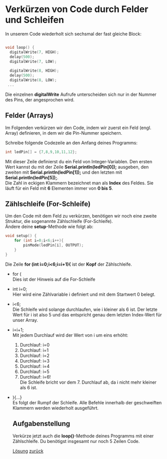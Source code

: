  <link rel="stylesheet" href="https://hi2272.github.io/StyleMD.css">

# Verkürzen von Code durch Felder und Schleifen

In unserem Code wiederholt sich sechsmal der fast gleiche Block:
```C++

void loop() {
  digitalWrite(7, HIGH);
  delay(500);
  digitalWrite(7, LOW);
 
  digitalWrite(8, HIGH);
  delay(500);
  digitalWrite(8, LOW);
 ...
```
Die einzelnen **digitalWrite** Aufrufe unterscheiden sich nur in der Nummer des Pins, der angesprochen wird.  
## Felder (Arrays)

Im Folgenden verkürzen wir den Code, indem wir zuerst ein Feld (engl. Array) definieren, in dem wir die Pin-Nummer speichern.

Schreibe folgende Codezeile an den Anfang deines Programms:
```C++
int ledPin[] = {7,8,9,10,11,12};
```
Mit dieser Zeile definierst du ein Feld von Integer-Variablen. Den ersten Wert kannst du mit der Zeile **Serial.println(ledPin[0]);** ausgeben, den zweiten mit **Serial.println(ledPin[1]);** und den letzten mit **Serial.println(ledPin[5]);**.  
Die Zahl in eckigen Klammern bezeichnet man als **Index** des Feldes. Sie läuft für ein Feld mit **6** Elementen immer von **0 bis 5**.  
## Zählschleife (For-Schleife)

Um den Code mit dem Feld zu verkürzen, benötigen wir noch eine zweite Struktur, die sogenannte Zählschleife (For-Schleife).   
Ändere deine **setup**-Methode wie folgt ab:
```C++
void setup() {
    for (int i=0;i<6;i++){
        pinMode(ledPin[i], OUTPUT);
    }
}
```
Die Zeile **for (int i=0;i<6;i=i+1){** ist der **Kopf** der Zählschleife.  
- for (   
    Dies ist der Hinweis auf die For-Schleife
- int i=0;  
Hier wird eine Zählvariable i definiert und mit dem Startwert 0 belegt.  
- i<6;  
  Die Schleife wird solange durchlaufen, wie i kleiner als 6 ist. Der letzte Wert für i ist also 5 und das entspricht genau dem letzten Index-Wert für unser Array.
- i=i+1;  
  Mit jedem Durchlauf wird der Wert von i um eins erhöht:  
  1. Durchlauf: i=0
  2. Durchlauf: i=1
  3. Durchlauf: i=2
  4. Durchlauf: i=3
  5. Durchlauf: i=4
  6. Durchlauf: i=5
  7. Durchlauf: i=6!  
  Die Schleife bricht vor dem 7. Durchlauf ab, da i nicht mehr kleiner als 6 ist.
- ){...}  
  Es folgt der Rumpf der Schleife. Alle Befehle innerhalb der geschweiften Klammern werden wiederholt ausgeführt.  
  ## Aufgabenstellung
  Verkürze jetzt auch die **loop()**-Methode deines Programms mit einer Zählschleife. Du benötigst insgesamt nur noch 5 Zeilen Code.  

  [Lösung](loesung2.html)
  [zurück](index.html)



   
    


